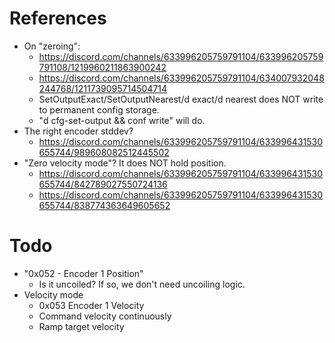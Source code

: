 # References
- On "zeroing":
  - https://discord.com/channels/633996205759791104/633996205759791108/1219960211863900242
  - https://discord.com/channels/633996205759791104/634007932048244768/1211739095714504714
  - SetOutputExact/SetOutputNearest/d exact/d nearest does NOT write to permanent config storage.
  - "d cfg-set-output && conf write" will do.
- The right encoder stddev?
  - https://discord.com/channels/633996205759791104/633996431530655744/989608082512445502
- "Zero velocity mode"? It does NOT hold position.
  - https://discord.com/channels/633996205759791104/633996431530655744/842789027550724136
  - https://discord.com/channels/633996205759791104/633996431530655744/838774363649605652

# Todo
- "0x052 - Encoder 1 Position"
  - Is it uncoiled? If so, we don't need uncoiling logic.
- Velocity mode
  - 0x053 Encoder 1 Velocity
  - Command velocity continuously
  - Ramp target velocity